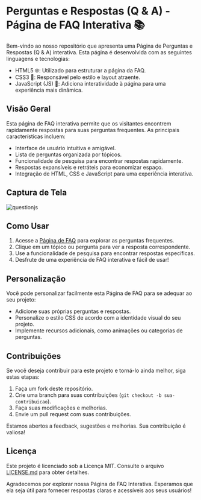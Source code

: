 # Perguntas e Respostas (Q & A) - Página de FAQ Interativa 📚

Bem-vindo ao nosso repositório que apresenta uma Página de Perguntas e Respostas (Q & A) interativa. Esta página é desenvolvida com as seguintes linguagens e tecnologias:

- HTML5 🌐: Utilizado para estruturar a página da FAQ.
- CSS3 🎨: Responsável pelo estilo e layout atraente.
- JavaScript (JS) 🚀: Adiciona interatividade à página para uma experiência mais dinâmica.

## Visão Geral

Esta página de FAQ interativa permite que os visitantes encontrem rapidamente respostas para suas perguntas frequentes. As principais características incluem:

- Interface de usuário intuitiva e amigável.
- Lista de perguntas organizada por tópicos.
- Funcionalidade de pesquisa para encontrar respostas rapidamente.
- Respostas expansíveis e retráteis para economizar espaço.
- Integração de HTML, CSS e JavaScript para uma experiência interativa.

## Captura de Tela

![questionjs](https://github.com/paulo-santos360/questionJS/assets/102436341/013287b6-1676-46a7-ace4-229c13810397)


## Como Usar

1. Acesse a [Página de FAQ](URL_DA_PAGINA_FAQ) para explorar as perguntas frequentes.
2. Clique em um tópico ou pergunta para ver a resposta correspondente.
3. Use a funcionalidade de pesquisa para encontrar respostas específicas.
4. Desfrute de uma experiência de FAQ interativa e fácil de usar!

## Personalização

Você pode personalizar facilmente esta Página de FAQ para se adequar ao seu projeto:

- Adicione suas próprias perguntas e respostas.
- Personalize o estilo CSS de acordo com a identidade visual do seu projeto.
- Implemente recursos adicionais, como animações ou categorias de perguntas.

## Contribuições

Se você deseja contribuir para este projeto e torná-lo ainda melhor, siga estas etapas:

1. Faça um fork deste repositório.
2. Crie uma branch para suas contribuições (`git checkout -b sua-contribuicao`).
3. Faça suas modificações e melhorias.
4. Envie um pull request com suas contribuições.

Estamos abertos a feedback, sugestões e melhorias. Sua contribuição é valiosa!

## Licença

Este projeto é licenciado sob a Licença MIT. Consulte o arquivo [LICENSE.md](LICENSE.md) para obter detalhes.

Agradecemos por explorar nossa Página de FAQ Interativa. Esperamos que ela seja útil para fornecer respostas claras e acessíveis aos seus usuários!
